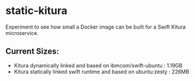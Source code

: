 # static-kitura

Experiment to see how small a Docker image can be built for a Swift Kitura microservice.

## Current Sizes:
* Kitura dynamically linked and based on ibmcom/swift-ubuntu : 1.19GB
* Kitura statically linked swift runtime and based on ubuntu:zesty : 226MB
